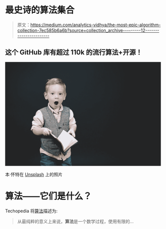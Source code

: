 # 最史诗的算法集合

> 原文：<https://medium.com/analytics-vidhya/the-most-epic-algorithm-collection-7ec585b6a6b?source=collection_archive---------12----------------------->

## 这个 GitHub 库有超过 110k 的流行算法+开源！

![](img/dee37d42f188ef3f1f3c3fede79e66b1.png)

本·怀特在 [Unsplash](https://unsplash.com?utm_source=medium&utm_medium=referral) 上的照片

# 算法——它们是什么？

Techopedia 将[算法](https://www.techopedia.com/definition/3739/algorithm)描述为:

> 从最纯粹的意义上来说，**算法**是一个数学过程，使用有限的…